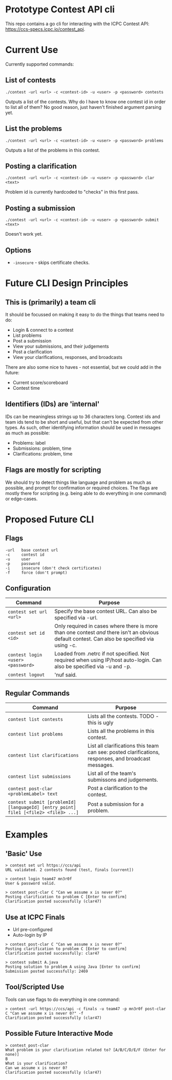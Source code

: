 # Prototype Contest API cli
This repo contains a go cli for interacting with the ICPC Contest API: https://ccs-specs.icpc.io/contest_api.

# Current Use
Currently supported commands:

## List of contests
`./contest -url <url> -c <contest-id> -u <user> -p <password> contests`

Outputs a list of the contests. Why do I have to know one contest id in
order to list all of them? No good reason, just haven't finished argument parsing yet.

## List the problems
`./contest -url <url> -c <contest-id> -u <user> -p <password> problems`

Outputs a list of the problems in this contest.

## Posting a clarification
`./contest -url <url> -c <contest-id> -u <user> -p <password> clar <text>`

Problem id is currently hardcoded to "checks" in this first pass.

## Posting a submission
`./contest -url <url> -c <contest-id> -u <user> -p <password> submit <text>`

Doesn't work yet.

## Options
- `-insecure` - skips certificate checks.


# Future CLI Design Principles

## This is (primarily) a team cli
It should be focussed on making it easy to do the things that teams need to do:
- Login & connect to a contest
- List problems
- Post a submission
- View your submissions, and their judgements
- Post a clarification
- View your clarifications, responses, and broadcasts

There are also some nice to haves - not essential, but we could add in the future:
- Current score/scoreboard
- Contest time

## Identifiers (IDs) are 'internal'
IDs can be meaningless strings up to 36 characters long. Contest ids and team ids tend to be short and useful, but that can't be expected from other types. As such, other identifying information should be used in messages as much as possible:
- Problems: label
- Submissions: problem, time
- Clarifications: problem, time

## Flags are mostly for scripting
We should try to detect things like language and problem as much as possible, and
prompt for confirmation or required choices. The flags are mostly there for
scripting (e.g. being able to do everything in one command) or edge-cases.


# Proposed Future CLI

## Flags

```
-url   base contest url
-c     contest id
-u     user
-p     password
-i     insecure (don't check certificates)
-f     force (don't prompt)
```

## Configuration


| Command | Purpose |
| ------- | ------- |
| `contest set url <url>` | Specify the base contest URL. Can also be specified via -url. |
| `contest set id <id>` | Only required in cases where there is more than one contest *and* there isn't an obvious default contest. Can also be specified via using -c. |
| `contest login <user> <password>` | Loaded from .netrc if not specified. Not required when using IP/host auto-login. Can also be specified via -u and -p. |
| `contest logout` | 'nuf said. |


## Regular Commands

| Command | Purpose |
| ------- | ------- |
| `contest list contests` | Lists all the contests. TODO - this is ugly |
| `contest list problems` | Lists all the problems in this contest. |
| `contest list clarifications` | List all clarifications this team can see: posted clarifications, responses, and broadcast messages. |
| `contest list submissions` | List all of the team's submissons and judgements. |
| `contest post-clar <problemLabel> text` | Post a clarification to the contest. |
| `contest submit [problemId] [languageId] [entry_point] file1 [<file2> <file3> ...]` | Post a submission for a problem. |


# Examples

## 'Basic' Use

```
> contest set url https://ccs/api
URL validated. 2 contests found (test, finals [current])

> contest login team47 mn3r0f
User & password valid.

> contest post-clar C "Can we assume x is never 0?"
Posting clarification to problem C [Enter to confirm]
Clarification posted successfully (clar47)
```

## Use at ICPC Finals
- Url pre-configured
- Auto-login by IP

```
> contest post-clar C "Can we assume x is never 0?"
Posting clarification to problem C [Enter to confirm]
Clarification posted successfully: clar47

> contest submit A.java
Posting solution to problem A using Java [Enter to confirm]
Submission posted successfully: 2469
```

## Tool/Scripted Use
Tools can use flags to do everything in one command:

```
> contest -url https://ccs/api -c finals -u team47 -p mn3r0f post-clar C "Can we assume x is never 0?" -f
Clarification posted successfully (clar47)
```

## Possible Future Interactive Mode
```
> contest post-clar
What problem is your clarification related to? [A/B/C/D/E/F (Enter for none)]
B
What is your clarification?
Can we assume x is never 0?
Clarification posted successfully (clar47)
```

